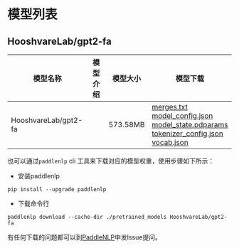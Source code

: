 #  模型列表

## HooshvareLab/gpt2-fa

| 模型名称 | 模型介绍 | 模型大小  | 模型下载 |
| --- | --- | --- | --- |
|HooshvareLab/gpt2-fa|  | 573.58MB | [merges.txt](https://bj.bcebos.com/paddlenlp/models/community/HooshvareLab/gpt2-fa/merges.txt)<br>[model_config.json](https://bj.bcebos.com/paddlenlp/models/community/HooshvareLab/gpt2-fa/model_config.json)<br>[model_state.pdparams](https://bj.bcebos.com/paddlenlp/models/community/HooshvareLab/gpt2-fa/model_state.pdparams)<br>[tokenizer_config.json](https://bj.bcebos.com/paddlenlp/models/community/HooshvareLab/gpt2-fa/tokenizer_config.json)<br>[vocab.json](https://bj.bcebos.com/paddlenlp/models/community/HooshvareLab/gpt2-fa/vocab.json) |

也可以通过`paddlenlp` cli 工具来下载对应的模型权重，使用步骤如下所示：

* 安装paddlenlp

```shell
pip install --upgrade paddlenlp
```

* 下载命令行

```shell
paddlenlp download --cache-dir ./pretrained_models HooshvareLab/gpt2-fa
```

有任何下载的问题都可以到[PaddleNLP](https://github.com/PaddlePaddle/PaddleNLP)中发Issue提问。